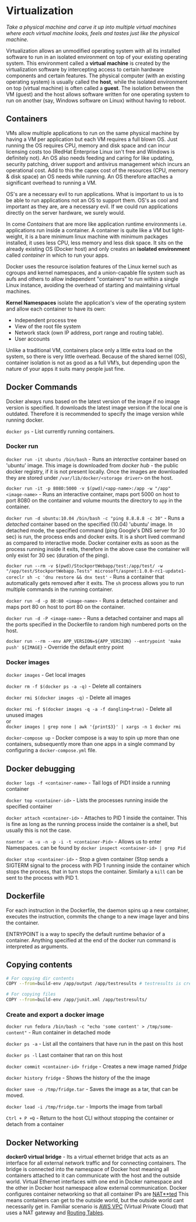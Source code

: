 # Virtualization

*Take a physical machine and carve it up into multiple virtual machines where each virtual machine looks, feels and tastes just like the physical machine.*

Virtualization allows an unmodified operating system with all its installed software to run in an isolated environment on top of your existing operating system. This environment called a **virtual machine** is created by the virtualization software by intercepting access to certain hardware components and certain features. The physical computer (with an existing operating system) is usually called the **host**, while the isolated environment on top (virtual machine) is often called a **guest**. The isolation between the VM (guest) and the host allows software written for one operating system to run on another (say, Windows software on Linux) without having to reboot.

## Containers

VMs allow multiple applications to run on the same physical machine by having a VM per application but each VM requires a full blown OS. Just running the OS requires CPU, memory and disk space and can incur licensing costs too (RedHat Enterprise Linux isn't free and Windows is definitely not). An OS also needs feeding and caring for like updating, security patching, driver support and antivirus management which incurs an operational cost. Add to this the capex cost of the resources (CPU, memory & disk space) an OS needs while running. An OS therefore attaches a significant overhead to running a VM.

OS's are a necessary evil to run applications. What is important to us is to be able to run applications not an OS to support them. OS's as cool and important as they are, are a necessary evil. If we could run applications directly on the server hardware, we surely would.

In come *Containers* that are more like application runtime environments i.e. applications run inside a container. A container is quite like a VM but light-weight, it is a bare minimum linux machine with minimum packages installed, it uses less CPU, less memory and less disk space. It sits on the already existing OS (Docker host) and only creates an **isolated environment** called *container* in which to run your apps.

Docker uses the resource isolation features of the Linux kernel such as cgroups and kernel namespaces, and a union-capable file system such as aufs and others to allow independent "containers" to run within a single Linux instance, avoiding the overhead of starting and maintaining virtual machines.

**Kernel Namespaces**  isolate the application's view of the operating system and allow each container to have its own:

* Independent process tree
* View of the root file system
* Network stack (own IP address, port range and routing table).
* User accounts

Unlike a traditional VM, containers place only a little extra load on the system, so there is very little overhead. Because of the shared kernel (OS), container isolation is not as good as a full VM’s, but depending upon the nature of your apps it suits many people just fine.

## Docker Commands

Docker always runs based on the latest version of the image if no image version is specified. It downloads the latest image version if the local one is outdated. Therefore it is recommended to specify the image version while running docker.

`docker ps` - List currently running containers.

### Docker run

`docker run -it ubuntu /bin/bash` - Runs an *interactive* container based on 'ubuntu' image. This image is downloaded from *docker hub* - the public docker registry, if it is not present locally. Once the images are downloaded they are stored under `/var/lib/docker/<storage driver>` on the host.

`docker run -it -p 8080:5000 -v $(pwd)/<app-name>:/app -w "/app" <image-name>` - Runs an interactive container, maps port 5000 on host to port 8080 on the container and volume mounts the <app-name> directory to `app` in the container.

`docker run -d ubuntu:10.04 /bin/bash -c "ping 8.8.8.8 -c 30"` - Runs a *detached* container based on the specified (10.04) 'ubuntu' image. In detached mode, the specified command (ping Google's DNS server for 30 sec) is run, the process ends and docker exits. It is a short lived command as compared to interactive mode. Docker container exits as soon as the process running inside it exits, therefore in the above case the container will only exist for 30 sec (duration of the ping).

`docker run --rm -v $(pwd)/StockportWebapp/test:/app/test/ -w "/app/test/StockportWebapp.Tests" microsoft/aspnet:1.0.0-rc1-update1-coreclr sh -c 'dnu restore && dnx test'` - Runs a container that automatically gets removed after it exits. The `sh` process allows you to run multiple commands in the running container.

`docker run -d -p 80:80 <image-name>` - Runs a detached container and maps port 80 on host to port 80 on the container.

`docker run -d -P <image-name>` - Runs a detached container and maps all the ports specified in the Dockerfile to  random high numbered ports on the host.

`docker run --rm --env APP_VERSION=${APP_VERSION} --entrypoint 'make push' ${IMAGE}` - Override the default entry point

### Docker images

`docker images` - Get local images

`docker rm -f $(docker ps -a -q)` - Delete all containers

`docker rmi $(docker images -q)` - Delete all images

`docker rmi -f $(docker images -q -a -f dangling=true)` - Delete all unused images  
or  
`docker images | grep none | awk '{print$3}' | xargs -n 1 docker rmi`

`docker-compose up` - Docker compose is a way to spin up more than one containers, subsequently more than one apps in a single command by configuring a `docker-compose.yml` file.

## Docker debugging

`docker logs -f <container-name>` - Tail logs of PID1 inside a running container

`docker top <container-id>` - Lists the processes running inside the  specified container

`docker attach <container-id>` - Attaches to PID 1 inside the container. This is fine as long as the running process inside the container is a shell, but usually this is not the case.

`nsenter -m -u -n -p -i -t <container-Pid>` - Allows us to enter Namespaces. <container-Pid> can be found by `docker inspect <container-id> | grep Pid`

`docker stop <container-id>` - Stop a given container (Stop sends a SIGTERM signal to the process with PID 1 running inside the container which stops the process, that in turn stops the container. Similarly a `kill` can be sent to the process with PID 1.

## Dockerfile

For each instruction in the Dockerfile, the daemon  spins up a new container, executes the instruction, commits the change to a  new image layer and bins the container.

ENTRYPOINT is a way to specify the default runtime behavior of a container. Anything specified at the end of the docker run command is interpreted as arguments.

## Copying contents

```sh
# For copying dir contents
COPY --from=build-env /app/output /app/testresults # testresults is created if it does not exist

# For copying files
COPY --from=build-env /app/junit.xml /app/testresults/
```

### Create and export a docker image

`docker run fedora /bin/bash -c "echo 'some content' > /tmp/some-content"` - Run container in detached mode

`docker ps -a` - List all the containers that have run in the past on this host

`docker ps -l` Last container that ran on this host

`docker commit <container-id> fridge` - Creates a new image named *fridge*

`docker history fridge` - Shows the history of the the image

`docker save -o /tmp/fridge.tar` - Saves the image as a tar, that can be moved.

`docker load -i /tmp/fridge.tar` - Imports the image from tarball

`Ctrl + P +Q` - Return to the host CLI without stopping the container or detach from a container

## Docker Networking

**docker0 virtual bridge** - Its a virtual ethernet bridge that acts as an interface for all external network traffic and for connecting containers. The bridge is connected into the namespace of Docker host meaning all containers attached to it can communicate with the host and the outside world. Virtual Ethernet interfaces with one end in Docker namespace and the other in Docker host namespace allow external communication. Docker configures container networking so that all container IPs are [NAT**ted](../Networking/IPRouting.md) This means containers can get to the outside world, but the outside world cant necessarily get in. Familiar scenario is [AWS VPC](http://docs.aws.amazon.com/AmazonVPC/latest/UserGuide/VPC_Scenario2.html) (Virtual Private Cloud) that uses a NAT gateway and [Routing Tables](http://docs.aws.amazon.com/AmazonVPC/latest/UserGuide/VPC_Route_Tables.html).